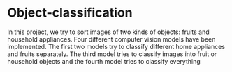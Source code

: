 # Object-classification
In this project, we try to sort images of two kinds of objects: fruits and household appliances. Four different computer vision models have been implemented. The first two models try to classify different home appliances and fruits separately. The third model tries to classify images into fruit or household objects and the fourth model tries to classify everything
